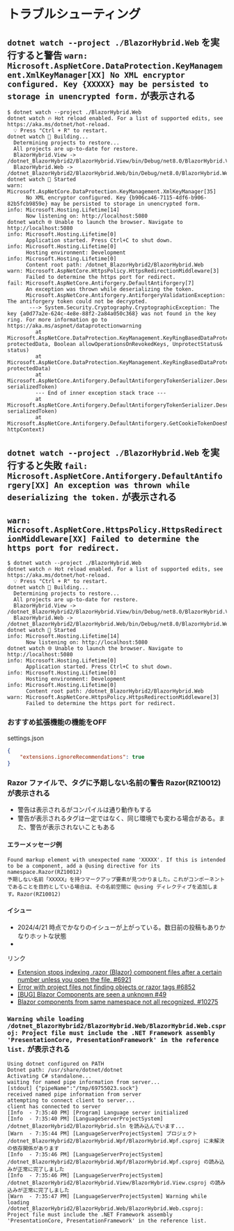 # トラブルシューティング

## `dotnet watch --project ./BlazorHybrid.Web` を実行すると警告 `warn: Microsoft.AspNetCore.DataProtection.KeyManagement.XmlKeyManager[XX] No XML encryptor configured. Key {XXXXX} may be persisted to storage in unencrypted form.` が表示される

```
$ dotnet watch --project ./BlazorHybrid.Web
dotnet watch 🔥 Hot reload enabled. For a list of supported edits, see https://aka.ms/dotnet/hot-reload.
  💡 Press "Ctrl + R" to restart.
dotnet watch 🔧 Building...
  Determining projects to restore...
  All projects are up-to-date for restore.
  BlazorHybrid.View -> /dotnet_BlazorHybrid2/BlazorHybrid.View/bin/Debug/net8.0/BlazorHybrid.View.dll
  BlazorHybrid.Web -> /dotnet_BlazorHybrid2/BlazorHybrid.Web/bin/Debug/net8.0/BlazorHybrid.Web.dll
dotnet watch 🚀 Started
warn: Microsoft.AspNetCore.DataProtection.KeyManagement.XmlKeyManager[35]
      No XML encryptor configured. Key {b906ca46-7115-4df6-b906-82b5fcb9859e} may be persisted to storage in unencrypted form.
info: Microsoft.Hosting.Lifetime[14]
      Now listening on: http://localhost:5080
dotnet watch 🌐 Unable to launch the browser. Navigate to http://localhost:5080
info: Microsoft.Hosting.Lifetime[0]
      Application started. Press Ctrl+C to shut down.
info: Microsoft.Hosting.Lifetime[0]
      Hosting environment: Development
info: Microsoft.Hosting.Lifetime[0]
      Content root path: /dotnet_BlazorHybrid2/BlazorHybrid.Web
warn: Microsoft.AspNetCore.HttpsPolicy.HttpsRedirectionMiddleware[3]
      Failed to determine the https port for redirect.
fail: Microsoft.AspNetCore.Antiforgery.DefaultAntiforgery[7]
      An exception was thrown while deserializing the token.
      Microsoft.AspNetCore.Antiforgery.AntiforgeryValidationException: The antiforgery token could not be decrypted.
       ---> System.Security.Cryptography.CryptographicException: The key {a0d77a2e-624c-4e8e-88f2-2a84a050c368} was not found in the key ring. For more information go to https://aka.ms/aspnet/dataprotectionwarning
         at Microsoft.AspNetCore.DataProtection.KeyManagement.KeyRingBasedDataProtector.UnprotectCore(Byte[] protectedData, Boolean allowOperationsOnRevokedKeys, UnprotectStatus& status)
         at Microsoft.AspNetCore.DataProtection.KeyManagement.KeyRingBasedDataProtector.Unprotect(Byte[] protectedData)
         at Microsoft.AspNetCore.Antiforgery.DefaultAntiforgeryTokenSerializer.Deserialize(String serializedToken)
         --- End of inner exception stack trace ---
         at Microsoft.AspNetCore.Antiforgery.DefaultAntiforgeryTokenSerializer.Deserialize(String serializedToken)
         at Microsoft.AspNetCore.Antiforgery.DefaultAntiforgery.GetCookieTokenDoesNotThrow(HttpContext httpContext)
```

## `dotnet watch --project ./BlazorHybrid.Web` を実行すると失敗 `fail: Microsoft.AspNetCore.Antiforgery.DefaultAntiforgery[XX] An exception was thrown while deserializing the token.` が表示される

## `warn: Microsoft.AspNetCore.HttpsPolicy.HttpsRedirectionMiddleware[XX] Failed to determine the https port for redirect.`

```
$ dotnet watch --project ./BlazorHybrid.Web
dotnet watch 🔥 Hot reload enabled. For a list of supported edits, see https://aka.ms/dotnet/hot-reload.
  💡 Press "Ctrl + R" to restart.
dotnet watch 🔧 Building...
  Determining projects to restore...
  All projects are up-to-date for restore.
  BlazorHybrid.View -> /dotnet_BlazorHybrid2/BlazorHybrid.View/bin/Debug/net8.0/BlazorHybrid.View.dll
  BlazorHybrid.Web -> /dotnet_BlazorHybrid2/BlazorHybrid.Web/bin/Debug/net8.0/BlazorHybrid.Web.dll
dotnet watch 🚀 Started
info: Microsoft.Hosting.Lifetime[14]
      Now listening on: http://localhost:5080
dotnet watch 🌐 Unable to launch the browser. Navigate to http://localhost:5080
info: Microsoft.Hosting.Lifetime[0]
      Application started. Press Ctrl+C to shut down.
info: Microsoft.Hosting.Lifetime[0]
      Hosting environment: Development
info: Microsoft.Hosting.Lifetime[0]
      Content root path: /dotnet_BlazorHybrid2/BlazorHybrid.Web
warn: Microsoft.AspNetCore.HttpsPolicy.HttpsRedirectionMiddleware[3]
      Failed to determine the https port for redirect.
```

### おすすめ拡張機能の機能をOFF
settings.json
```json
{
    "extensions.ignoreRecommendations": true
}
```



### Razor ファイルで、タグに予期しない名前の警告 Razor(RZ10012) が表示される
* 警告は表示されるがコンパイルは通り動作もする
* 警告が表示されるタグは一定ではなく、同じ環境でも変わる場合がある。また、警告が表示されないこともある

#### エラーメッセージ例
`Found markup element with unexpected name 'XXXXX'. If this is intended to be a component, add a @using directive for its namespace.Razor(RZ10012)`  
`予期しない名前「XXXXX」を持つマークアップ要素が見つかりました。これがコンポーネントであることを目的としている場合は、その名前空間に @using ディレクティブを追加します。Razor(RZ10012)`

#### イシュー
* 2024/4/21 時点でかなりのイシューが上がっている。数日前の投稿もありかなりホットな状態
* 

リンク
* [Extension stops indexing .razor (Blazor) component files after a certain number unless you open the file. #6921](https://github.com/dotnet/vscode-csharp/issues/6921)  
* [Error with project files not finding objects or razor tags #6852](https://github.com/dotnet/vscode-csharp/issues/6852)  
* [[BUG] Blazor Components are seen a unknown #49](https://github.com/microsoft/vscode-dotnettools/issues/49)  
* [Blazor components from same namespace not all recognized. #10275](https://github.com/dotnet/razor/issues/10275)  



### `Warning while loading /dotnet_BlazorHybrid2/BlazorHybrid.Web/BlazorHybrid.Web.csproj: Project file must include the .NET Framework assembly 'PresentationCore, PresentationFramework' in the reference list.` が表示される
```
Using dotnet configured on PATH
Dotnet path: /usr/share/dotnet/dotnet
Activating C# standalone...
waiting for named pipe information from server...
[stdout] {"pipeName":"/tmp/69755023.sock"}
received named pipe information from server
attempting to connect client to server...
client has connected to server
[Info  - 7:35:40 PM] [Program] Language server initialized
[Info  - 7:35:40 PM] [LanguageServerProjectSystem] /dotnet_BlazorHybrid2/BlazorHybrid.sln を読み込んでいます...
[Warn  - 7:35:44 PM] [LanguageServerProjectSystem] プロジェクト /dotnet_BlazorHybrid2/BlazorHybrid.Wpf/BlazorHybrid.Wpf.csproj に未解決の依存関係があります
[Info  - 7:35:46 PM] [LanguageServerProjectSystem] /dotnet_BlazorHybrid2/BlazorHybrid.Wpf/BlazorHybrid.Wpf.csproj の読み込みが正常に完了しました
[Info  - 7:35:46 PM] [LanguageServerProjectSystem] /dotnet_BlazorHybrid2/BlazorHybrid.View/BlazorHybrid.View.csproj の読み込みが正常に完了しました
[Warn  - 7:35:47 PM] [LanguageServerProjectSystem] Warning while loading /dotnet_BlazorHybrid2/BlazorHybrid.Web/BlazorHybrid.Web.csproj: Project file must include the .NET Framework assembly 'PresentationCore, PresentationFramework' in the reference list.
```